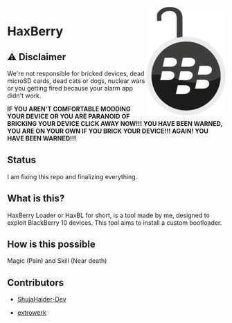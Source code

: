 <img align="right" src="https://github.com/halal-beef/res/blob/main/finished.png" Height="250" alt="HaxBerry Logo">

# HaxBerry

## ⚠️ Disclaimer

We're not responsible for bricked devices, dead microSD cards, dead cats or dogs, nuclear wars or you getting fired because your alarm app didn't work.

**IF YOU AREN'T COMFORTABLE MODDING YOUR DEVICE OR YOU ARE PARANOID OF BRICKING YOUR DEVICE CLICK AWAY NOW!!! YOU HAVE BEEN WARNED, YOU ARE ON YOUR OWN IF YOU BRICK YOUR DEVICE!!! AGAIN! YOU HAVE BEEN WARNED!!!**


## Status

I am fixing this repo and finalizing everything.


## What is this?

HaxBerry Loader or HaxBL for short, is a tool made by me, designed to exploit BlackBerry 10 devices.
This tool aims to install a custom bootloader.


## How is this possible
Magic (Pain) and Skill (Near death)


## Contributors

- [ShujaHaider-Dev](https://github.com/ShujaHaider-Dev)

- [extrowerk](https://github.com/extrowerk)
